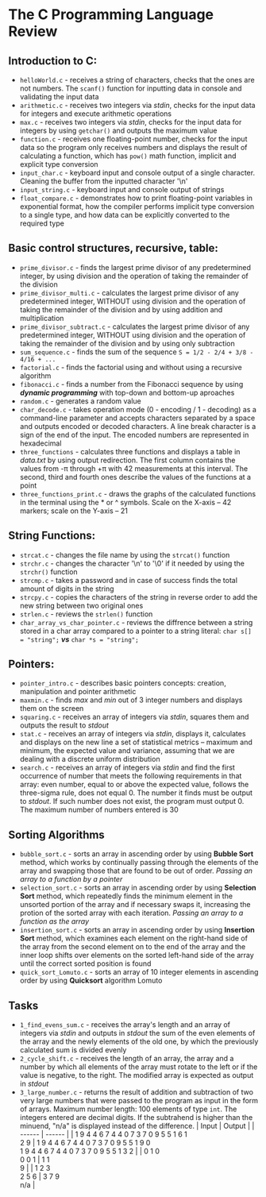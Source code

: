 # The **C** Programming Language Review

## Introduction to C:
- `helloWorld.c` - receives a string of characters, checks that the ones are not numbers. The `scanf()` function for inputting data in console and validating the input data
- `arithmetic.c` - receives two integers via *stdin*, checks for the input data for integers and execute arithmetic operations
- `max.c` - receives two integers via *stdin*, checks for the input data for integers by using `getchar()` and outputs the maximum value
- `function.c` - receives one floating-point number, checks for the input data so the program only receives numbers and displays the result of calculating a function, which has `pow()` math function, implicit and explicit type conversion
- `input_char.c` - keyboard input and console output of a single character. Cleaning the buffer from the inputted character '\n'
- `input_string.c` - keyboard input and console output of strings
- `float_compare.c` - demonstrates how to print floating-point variables in exponential format, how the compiler performs implicit type conversion to a single type, and how data can be explicitly converted to the required type

## Basic control structures, recursive, table:
- `prime_divisor.c` - finds the largest prime divisor of any predetermined integer, by using division and the operation of taking the remainder of the division
- `prime_divisor_multi.c` - calculates the largest prime divisor of any predetermined integer, WITHOUT using division and the operation of taking the remainder of the division and by using addition and multiplication
- `prime_divisor_subtract.c` - calculates the largest prime divisor of any predetermined integer, WITHOUT using division and the operation of taking the remainder of the division and by using only subtraction
- `sum_sequence.c` - finds the sum of the sequence `S = 1/2 - 2/4 + 3/8 - 4/16 + ...`
- `factorial.c` - finds the factorial using and without using a recursive algorithm
- `fibonacci.c` - finds a number from the Fibonacci sequence by using _**dynamic programming**_ with top-down and bottom-up aproaches
- `random.c` - generates a random value
- `char_decode.c` - takes operation mode (0 - encoding / 1 - decoding) as a command-line parameter and accepts characters separated by a space and outputs encoded or decoded characters. A line break character is a sign of the end of the input. The encoded numbers are represented in hexadecimal
- `three_functions` - calculates three functions and displays a table in *data.txt* by using output redirection. The first column contains the values from -&pi; through +&pi; with 42 measurements at this interval. The second, third and fourth ones describe the values of the functions at a point
- `three_functions_print.c` - draws the graphs of the calculated functions in the terminal using the &#42; or &#94; symbols. Scale on the X-axis – 42 markers; scale on the Y-axis – 21

## String Functions:
- `strcat.c` - changes the file name by using the `strcat()` function
- `strchr.c` - changes the character '\n' to '\0' if it needed by using the `strchr()` function
- `strcmp.c` - takes a password and in case of success finds the total amount of digits in the string
- `strcpy.c` - copies the characters of the string in reverse order to add the new string between two original ones
- `strlen.c` - reviews the `strlen()` function
- `char_array_vs_char_pointer.c` - reviews the diffrence between a string stored in a char array compared to a pointer to a string literal: `char s[] = "string";` _**vs**_ `char *s = "string";`

## Pointers:
- `pointer_intro.c` - describes basic pointers concepts: creation, manipulation and pointer arithmetic
- `maxmin.c` - finds *max* and *min* out of 3 integer numbers and displays them on the screen
- `squaring.c` - receives an array of integers via *stdin*, squares them and outputs the result to *stdout*
- `stat.c` - receives an array of integers via *stdin*, displays it, calculates and displays on the new line a set of statistical metrics – maximum and minimum, the expected value and variance, assuming that we are dealing with a discrete uniform distribution
- `search.c` - receives an array of integers via *stdin* and find the first occurrence of number that meets the following requirements in that array: even number, equal to or above the expected value, follows the three-sigma rule, does not equal 0. The number it finds must be output to *stdout*. If such number does not exist, the program must output 0. The maximum number of numbers entered is 30

## Sorting Algorithms
- `bubble_sort.c` - sorts an array in ascending order by using **Bubble Sort** method, which works by continually passing through the elements of the array and swapping those that are found to be out of order. *Passing an array to a function by a pointer*
- `selection_sort.c` - sorts an array in ascending order by using **Selection Sort** method, which repeatedly finds the minimum element in the unsorted portion of the array and if necessary swaps it, increasing the protion of the sorted array with each iteration. *Passing an array to a function as the array*
- `insertion_sort.c` - sorts an array in ascending order by using **Insertion Sort** method, which examines each element on the right-hand side of the array from the second element on to the end of the array and the inner loop shifts over elements on the sorted left-hand side of the array until the correct sorted position is found
- `quick_sort_Lomuto.c` - sorts an array of 10 integer elements in ascending order by using **Quicksort** algorithm Lomuto

## Tasks
- `1_find_evens_sum.c` - receives the array's length and an array of integers via *stdin* and outputs in *stdout* the sum of the even elements of the array and the newly elements of the old one, by which the previously calculated sum is divided evenly
- `2_cycle_shift.c` - receives the length of an array, the array and a number by which all elements of the array must rotate to the left or if the value is negative, to the right. The modified array is expected as output in *stdout*
- `3_large_number.c` - returns the result of addition and subtraction of two very large numbers that were passed to the program as input in the form of arrays. Maximum number length: 100 elements of type `int`. The integers entered are decimal digits. If the subtrahend is higher than the minuend, "n/a" is displayed instead of the difference. 
| Input | Output |
| ------ | ------ |
| 1 9 4 4 6 7 4 4 0 7 3 7 0 9 5 5 1 6 1<br/>2 9 | 1 9 4 4 6 7 4 4 0 7 3 7 0 9 5 5 1 9 0<br/>1 9 4 4 6 7 4 4 0 7 3 7 0 9 5 5 1 3 2 |
| 0 1 0<br/>0 0 1 | 1 1<br/>9 |
| 1 2 3<br/>2 5 6 | 3 7 9<br/>n/a |
